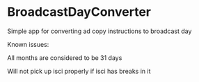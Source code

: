 # BroadcastDayConverter
Simple app for converting ad copy instructions to broadcast day



Known issues:

All months are considered to be 31 days

Will not pick up isci properly if isci has breaks in it
